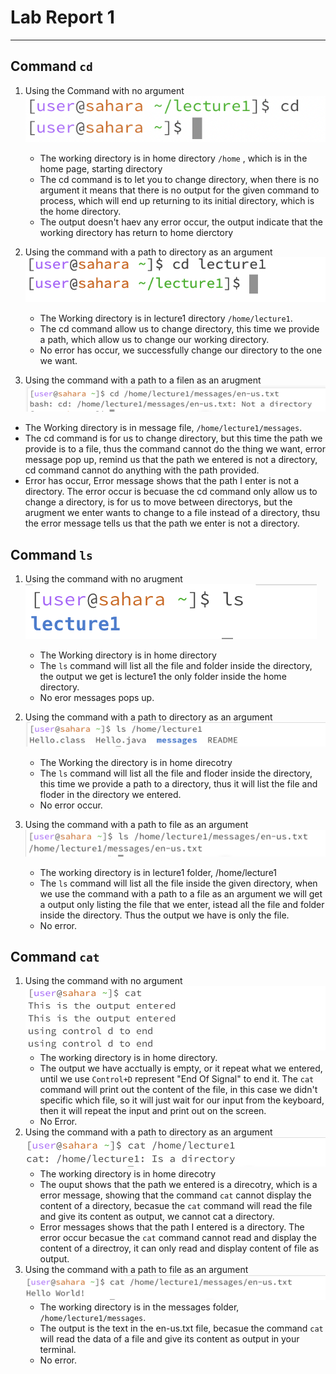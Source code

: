 # **Lab Report 1**
***

## Command `cd`
1. Using the Command with no argument
   <br>
   ![Image](cd1.png)
   * The working directory is in home directory `/home` , which is in the home page, starting directory
   * The cd command is to let you to change directory, when there is no argument it means that there is no output for the given command to process, which will end up returning to its initial directory, which is the home directory.
   * The output doesn't haev any error occur, the output indicate that the working directory has return to home dierctory

2. Using the command with a path to directory as an argument
   <br>
   ![Image](cd2.png)
   * The Working directory is in lecture1 directory `/home/lecture1`.
   * The cd command allow us to change directory, this time we provide a path, which allow us to change our working directory.
   * No error has occur, we successfully change our directory to the one we want.

3. Using the command with a path to a filen as an arugment
   <br>
 ![Image](cd3.png)
  * The Working directory is in message file, `/home/lecture1/messages`.
  * The cd command is for us to change directory, but this time the path we provide is to a file, thus the command cannot do the thing we want, error message pop up, remind us that the path we entered is not a directory, cd command cannot do anything with the path provided.
  * Error has occur, Error message shows that the path I enter is not a directory. The error occur is becuase the cd command only allow us to change a directory, is for us to move between directorys, but the arugment we enter wants to change to a file instead of a directory, thsu the error message tells us that the path we enter is not a directory.

## Command `ls`

1. Using the command with no arugment
   <br>
![Image](ls1.png)
   * The Working directory is in home directory
   * The `ls` command will list all the file and folder inside the directory, the output we get is lecture1 the only folder inside the home directory.
   * No eror messages pops up.
   
2. Using the command with a path to directory as an argument
   <br>
   ![Image](ls2.png)
   * The Working the directory is in home direcotry
   * The `ls` command will list all the file and floder inside the directory, this time we provide a path to a directory, thus it will list the file and floder in the directory we entered.
   *  No error occur.
   
3. Using the command with a path to file as an argument
   <br>
   ![Image](ls3.png)
   * The working directory is in lecture1 folder, /home/lecture1
   * The `ls` command will list all the file inside the given directory, when we use the command with a path to a file as an argument we will get a output only listing the file that we enter, istead all the file and folder inside the directory. Thus the output we have is only the file.
   * No error.
## Command `cat`
   
1. Using the command with no argument
   <br>
![Image](cat1.png)
   * The working directory is in home directory.
   * The output we have acctually is empty, or it repeat what we entered, until we use `Control+D` represent "End Of Signal" to end it.    The `cat` command will print out the content of the file, in this case we didn't specific which file, so it will just wait for our input from the keyboard, then it will repeat the input and print out on the screen.
   * No Error.
2. Using the command with a path to directory as an argument
   <br>
   ![Image](cat2.png)
   * The working directory is in home direcotry
   * The ouput shows that the path we entered is a direcotry, which is a error message, showing that the command `cat` cannot display the content of a directory, becasue the `cat` command will read the file and give its content as output, we cannot cat a directory.
   * Error messages shows that the path I entered is a directory. The error occur becasue the `cat` command cannot read and display the content of a directroy, it can only read and display content of file as output.
3. Using the command with a path to file as an argument
   <br>
   ![Image](cat3.png)
   * The working directory is in the messages folder, `/home/lecture1/messages`.
   * The output is the text in the en-us.txt file, becasue the command `cat` will read the data of a file and give its content as output in your terminal.
   * No error.
